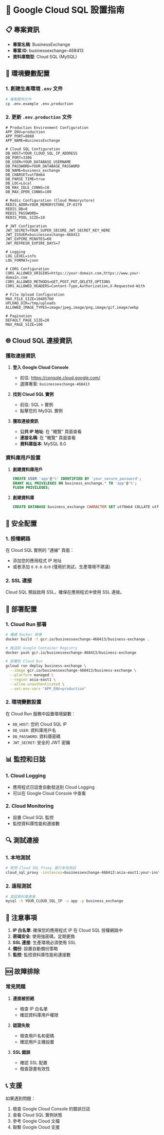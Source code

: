 # 🚀 Google Cloud SQL 設置指南

## 📋 專案資訊
- **專案名稱**: BusinessExchange
- **專案 ID**: businessexchange-468413
- **資料庫類型**: Cloud SQL (MySQL)

## 🔧 環境變數配置

### 1. 創建生產環境 `.env` 文件

```bash
# 複製範例文件
cp .env.example .env.production
```

### 2. 更新 `.env.production` 文件

```env
# Production Environment Configuration
APP_ENV=production
APP_PORT=8080
APP_NAME=BusinessExchange

# Cloud SQL Configuration
DB_HOST=YOUR_CLOUD_SQL_IP_ADDRESS
DB_PORT=3306
DB_USER=YOUR_DATABASE_USERNAME
DB_PASSWORD=YOUR_DATABASE_PASSWORD
DB_NAME=business_exchange
DB_CHARSET=utf8mb4
DB_PARSE_TIME=true
DB_LOC=Local
DB_MAX_IDLE_CONNS=10
DB_MAX_OPEN_CONNS=100

# Redis Configuration (Cloud Memorystore)
REDIS_ADDR=YOUR_MEMORYSTORE_IP:6379
REDIS_DB=0
REDIS_PASSWORD=
REDIS_POOL_SIZE=10

# JWT Configuration
JWT_SECRET=YOUR_SUPER_SECURE_JWT_SECRET_KEY_HERE
JWT_ISSUER=businessexchange-468413
JWT_EXPIRE_MINUTES=60
JWT_REFRESH_EXPIRE_DAYS=7

# Logging
LOG_LEVEL=info
LOG_FORMAT=json

# CORS Configuration
CORS_ALLOWED_ORIGINS=https://your-domain.com,https://www.your-domain.com
CORS_ALLOWED_METHODS=GET,POST,PUT,DELETE,OPTIONS
CORS_ALLOWED_HEADERS=Content-Type,Authorization,X-Requested-With

# File Upload Configuration
MAX_FILE_SIZE=10485760
UPLOAD_DIR=/tmp/uploads
ALLOWED_IMAGE_TYPES=image/jpeg,image/png,image/gif,image/webp

# Pagination
DEFAULT_PAGE_SIZE=20
MAX_PAGE_SIZE=100
```

## 🌐 Cloud SQL 連接資訊

### 獲取連接資訊

1. **登入 Google Cloud Console**
   - 前往: https://console.cloud.google.com/
   - 選擇專案: `businessexchange-468413`

2. **找到 Cloud SQL 實例**
   - 前往: SQL > 實例
   - 點擊您的 MySQL 實例

3. **獲取連接資訊**
   - **公共 IP 地址**: 在 "概覽" 頁面查看
   - **連接名稱**: 在 "概覽" 頁面查看
   - **資料庫版本**: MySQL 8.0

### 資料庫用戶設置

1. **創建資料庫用戶**
   ```sql
   CREATE USER 'app'@'%' IDENTIFIED BY 'your_secure_password';
   GRANT ALL PRIVILEGES ON business_exchange.* TO 'app'@'%';
   FLUSH PRIVILEGES;
   ```

2. **創建資料庫**
   ```sql
   CREATE DATABASE business_exchange CHARACTER SET utf8mb4 COLLATE utf8mb4_unicode_ci;
   ```

## 🔐 安全配置

### 1. 授權網路

在 Cloud SQL 實例的 "連線" 頁面：
- 添加您的應用程式 IP 地址
- 或者添加 `0.0.0.0/0` (僅用於測試，生產環境不建議)

### 2. SSL 連接

Cloud SQL 預設啟用 SSL，確保在應用程式中使用 SSL 連接。

## 🚀 部署配置

### 1. Cloud Run 部署

```bash
# 構建 Docker 映像
docker build -t gcr.io/businessexchange-468413/business-exchange .

# 推送到 Google Container Registry
docker push gcr.io/businessexchange-468413/business-exchange

# 部署到 Cloud Run
gcloud run deploy business-exchange \
  --image gcr.io/businessexchange-468413/business-exchange \
  --platform managed \
  --region asia-east1 \
  --allow-unauthenticated \
  --set-env-vars "APP_ENV=production"
```

### 2. 環境變數設置

在 Cloud Run 服務中設置環境變數：
- `DB_HOST`: 您的 Cloud SQL IP
- `DB_USER`: 資料庫用戶名
- `DB_PASSWORD`: 資料庫密碼
- `JWT_SECRET`: 安全的 JWT 密鑰

## 📊 監控和日誌

### 1. Cloud Logging
- 應用程式日誌會自動發送到 Cloud Logging
- 可以在 Google Cloud Console 中查看

### 2. Cloud Monitoring
- 設置 Cloud SQL 監控
- 監控資料庫性能和連接數

## 🔍 測試連接

### 1. 本地測試
```bash
# 使用 Cloud SQL Proxy 進行本地測試
cloud_sql_proxy -instances=businessexchange-468413:asia-east1:your-instance-name=tcp:3306
```

### 2. 遠程測試
```bash
# 測試資料庫連接
mysql -h YOUR_CLOUD_SQL_IP -u app -p business_exchange
```

## 📝 注意事項

1. **IP 白名單**: 確保您的應用程式 IP 在 Cloud SQL 授權網路中
2. **密碼安全**: 使用強密碼，定期更換
3. **SSL 連接**: 生產環境必須使用 SSL
4. **備份**: 設置自動備份策略
5. **監控**: 監控資料庫性能和連接數

## 🆘 故障排除

### 常見問題

1. **連接被拒絕**
   - 檢查 IP 白名單
   - 確認資料庫用戶權限

2. **認證失敗**
   - 檢查用戶名和密碼
   - 確認用戶主機設置

3. **SSL 錯誤**
   - 確認 SSL 配置
   - 檢查證書有效性

## 📞 支援

如果遇到問題：
1. 檢查 Google Cloud Console 的錯誤日誌
2. 查看 Cloud SQL 實例狀態
3. 參考 Google Cloud 文檔
4. 聯繫 Google Cloud 支援
